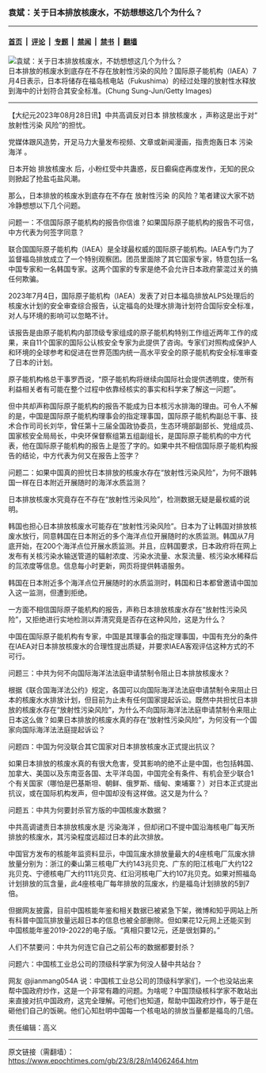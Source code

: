 ### 袁斌：关于日本排放核废水，不妨想想这几个为什么？

---

#### [首页](../../../..?n14062464) &nbsp;|&nbsp; [评论](../../../../../epoch-comment?n14062464) &nbsp;|&nbsp; [专题](../../../../../epoch-special?n14062464) &nbsp;|&nbsp; [禁闻](../../../../../epoch-news?n14062464) &nbsp;|&nbsp; [禁书](../../../../../books?n14062464) &nbsp;|&nbsp; [翻墙](https://github.com/gfw-breaker/nogfw/blob/master/README.md?n14062464)


<div><img alt="袁斌：关于日本排放核废水，不妨想想这几个为什么？" class="attachment-djy_600_400 size-djy_600_400 wp-post-image" src="https://i.epochtimes.com/assets/uploads/2023/07/id14030326-GettyImages-1516260363-600x400.jpg"/>
<div class="caption">
 日本排放的核废水到底存在不存在放射性污染的风险？国际原子能机构（IAEA）7月4日表示，日本将储存在福岛核电站（Fukushima）的经过处理的放射性水释放到海中的计划符合其安全标准。(Chung Sung-Jun/Getty Images)
</div></div><hr/><div class="post_content" id="artbody" itemprop="articleBody">
 <!-- article content begin -->
 <p>
  【大纪元2023年08月28日讯】中共高调反对日本
  <ok href="https://www.epochtimes.com/gb/tag/%E6%8E%92%E6%94%BE%E6%A0%B8%E5%BA%9F%E6%B0%B4.html">
   排放核废水
  </ok>
  ，声称这是出于对“
  <ok href="https://www.epochtimes.com/gb/tag/%E6%94%BE%E5%B0%84%E6%80%A7%E6%B1%A1%E6%9F%93.html">
   放射性污染
  </ok>
  风险”的担忧。
 </p>
 <p>
  党媒体跟风造势，开足马力大量发布视频、文章或新闻漫画，指责炮轰日本
  <ok href="https://www.epochtimes.com/gb/tag/%E6%B1%A1%E6%9F%93%E6%B5%B7%E6%B4%8B.html">
   污染海洋
  </ok>
  。
 </p>
 <p>
  日本开始
  <ok href="https://www.epochtimes.com/gb/tag/%E6%8E%92%E6%94%BE%E6%A0%B8%E5%BA%9F%E6%B0%B4.html">
   排放核废水
  </ok>
  后，小粉红受中共蛊惑，反日癫痫症再度发作，无知的民众则掀起了抢盐屯盐风潮。
 </p>
 <p>
  那么，日本排放的核废水到底存在不存在
  <ok href="https://www.epochtimes.com/gb/tag/%E6%94%BE%E5%B0%84%E6%80%A7%E6%B1%A1%E6%9F%93.html">
   放射性污染
  </ok>
  的风险？笔者建议大家不妨冷静想想以下几个问题。
 </p>
 <p>
  问题一：不信国际原子能机构的报告你信谁？如果国际原子能机构的报告不可信，中方代表为何签字同意？
 </p>
 <p>
  联合国国际原子能机构（IAEA）是全球最权威的国际原子能机构。IAEA专门为了监督福岛排放成立了一个特别观察团。团员里面除了其它国家专家，特意包括一名中国专家和一名韩国专家。这两个国家的专家是绝不会允许日本政府蒙混过关的搞任何欺骗。
 </p>
 <p>
  2023年7月4日，国际原子能机构（IAEA）发表了对日本福岛排放ALPS处理后的核废水计划的安全审查综合报告，认定福岛的处理水排海计划符合国际安全标准，对人与环境的影响可以忽略不计。
 </p>
 <p>
  该报告是由原子能机构内部顶级专家组成的原子能机构特别工作组近两年工作的成果，来自11个国家的国际公认核安全专家为此提供了咨询。专家们对照构成保护人和环境的全球参考和促进在世界范围内统一高水平安全的原子能机构安全标准审查了日本的计划。
 </p>
 <p>
  原子能机构格总干事罗西说，“原子能机构将继续向国际社会提供透明度，使所有利益相关者有可能在整个过程中依靠经核实的事实和科学来了解这一问题”。
 </p>
 <p>
  但中共却声称国际原子能机构的报告不能成为日本核污水排海的理由。可令人不解的是，中国是国际原子能机构理事会的指定理事国，国际原子能机构副总干事、技术合作司司长刘华，曾任第十三届全国政协委员，生态环境部副部长、党组成员、国家核安全局局长，中央环保督察组第五组副组长，是国际原子能机构的中方代表，他在国际原子能机构的报告上是签了字的。如果中共不相信国际原子能机构报告的结论，中方代表为何又在报告上签字？
 </p>
 <p>
  问题二：如果中国真的担忧日本排放的核废水存在“放射性污染风险”，为何不跟韩国一样在日本附近开展随时的海洋水质监测？
 </p>
 <p>
  日本排放核废水究竟存在不存在“放射性污染风险”，检测数据无疑是最权威的说明。
 </p>
 <p>
  韩国也担心日本排放核废水可能存在“放射性污染风险”。日本为了让韩国对排放核废水放行，同意韩国在日本附近的多个海洋点位开展随时的水质监测。韩国从7月底开始，在200个海洋点位开展水质监测。并且，应韩国要求，日本政府将在网上发布有关核污染水输送管道的辐射浓度、污染水流量、水泵流量、核污染水稀释后的氚浓度等信息。信息每小时更新，网页将提供韩语服务。
 </p>
 <p>
  韩国在日本附近多个海洋点位开展随时的水质监测时，韩国和日本都曾邀请中国加入这一监测，但遭到拒绝。
 </p>
 <p>
  一方面不相信国际原子能机构的报告，声称日本排放核废水存在“放射性污染风险”，又拒绝进行实地检测以弄清究竟是否存在这种风险，这是为什么？
 </p>
 <p>
  中国在国际原子能机构有专家，中国是其理事会的指定理事国，中国有充分的条件在IAEA对日本排放核废水的合理性提出质疑，并要求IAEA客观评估这种方式的不可行。
 </p>
 <p>
  问题三：中共为何不向国际海洋法法庭申请禁制令阻止日本排放核废水？
 </p>
 <p>
  根据《联合国海洋法公约》规定，各国可以向国际海洋法法庭申请禁制令来阻止日本的核废水水排放计划，但目前为止未有任何国家提起诉讼。既然中共担忧日本排放的核废水存在“放射性污染风险”，为什么不向国际海洋法法庭申请禁制令来阻止日本这么做？如果日本排放的核废水真的存在“放射性污染风险”，为何没有一个国家向国际海洋法法庭提起诉讼？
 </p>
 <p>
  问题四：中国为何没联合其它国家对日本排放核废水正式提出抗议？
 </p>
 <p>
  如果日本排放的核废水真的有很大危害，受其影响的绝不止是中国，也包括韩国、加拿大、美国以及东南亚各国、太平洋岛国，中国完全有条件、有机会至少联合1个有关国家（哪怕是巴基斯坦、朝鲜、俄罗斯、缅甸、柬埔寨？）对日本正式提出抗议，或在国际机构发声，但中国却没有这样做。这又是为什么？
 </p>
 <p>
  问题五：中共为何要封杀官方版的中国核废水数据？
 </p>
 <p>
  中共高调谴责日本排放核废水是
  <ok href="https://www.epochtimes.com/gb/tag/%E6%B1%A1%E6%9F%93%E6%B5%B7%E6%B4%8B.html">
   污染海洋
  </ok>
  ，但却闭口不提中国沿海核电厂每天所排放的核废水，其污染程度远超过日本的此次排放。
 </p>
 <p>
  中国官方发布的核能年监资料显示，中国氚废水排放量最大的4座核电厂氚废水排放量分别为：浙江的秦山第三核电厂大约143兆贝克、广东的阳江核电厂大约122兆贝克、宁德核电厂大约111兆贝克、红沿河核电厂大约107兆贝克。如果对照福岛计划排放的氚含量，此4座核电厂每年排放的氚废水，约是福岛计划排放的5到7倍。
 </p>
 <p>
  但据网友披露，目前中国核能年鉴和相关数据已被紧急下架，微博和知乎网站上所有科普中国氚排放量远超日本的信息也被全部删除。但如果花12元网上还能买到中国核能年鉴2019-2022的电子版。“真相只要12元，还是很划算的。”
 </p>
 <p>
  人们不禁要问：中共为何连它自己之前公布的数据都要封杀？
 </p>
 <p>
  问题六：中国核工业总公司的顶级科学家为何没人替中共站台？
 </p>
 <p>
  网友 @jianmang054A 说：中国核工业总公司的顶级科学家们，一个也没站出来帮中国政府炒作，这是一个非常有趣的问题。为啥呢？中国顶级核科学家不敢站出来直接对抗中国政府，这完全理解。可他们也知道，帮助中国政府炒作，等于是在砸他们自己的饭碗。他们心知肚明中国每一个核电站的排放当量都是福岛的几倍。
 </p>
 <p>
  责任编辑：高义
 </p>
 <!-- article content end -->
 <div id="below_article_ad">
 </div>
</div>


---

原文链接（需翻墙）：https://www.epochtimes.com/gb/23/8/28/n14062464.htm